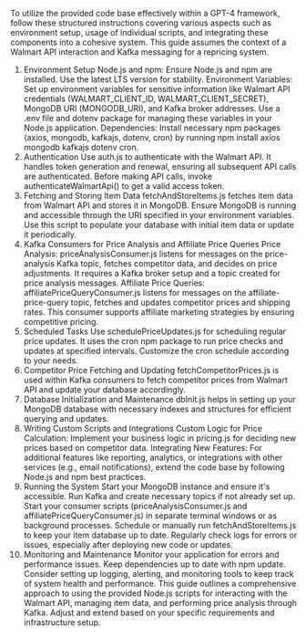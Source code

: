 To utilize the provided code base effectively within a GPT-4 framework, follow these structured instructions covering various aspects such as environment setup, usage of individual scripts, and integrating these components into a cohesive system. This guide assumes the context of a Walmart API interaction and Kafka messaging for a repricing system.

1. Environment Setup
Node.js and npm: Ensure Node.js and npm are installed. Use the latest LTS version for stability.
Environment Variables: Set up environment variables for sensitive information like Walmart API credentials (WALMART_CLIENT_ID, WALMART_CLIENT_SECRET), MongoDB URI (MONGODB_URI), and Kafka broker addresses. Use a .env file and dotenv package for managing these variables in your Node.js application.
Dependencies: Install necessary npm packages (axios, mongodb, kafkajs, dotenv, cron) by running npm install axios mongodb kafkajs dotenv cron.
2. Authentication
Use auth.js to authenticate with the Walmart API. It handles token generation and renewal, ensuring all subsequent API calls are authenticated.
Before making API calls, invoke authenticateWalmartApi() to get a valid access token.
3. Fetching and Storing Item Data
fetchAndStoreItems.js fetches item data from Walmart API and stores it in MongoDB.
Ensure MongoDB is running and accessible through the URI specified in your environment variables.
Use this script to populate your database with initial item data or update it periodically.
4. Kafka Consumers for Price Analysis and Affiliate Price Queries
Price Analysis: priceAnalysisConsumer.js listens for messages on the price-analysis Kafka topic, fetches competitor data, and decides on price adjustments. It requires a Kafka broker setup and a topic created for price analysis messages.
Affiliate Price Queries: affiliatePriceQueryConsumer.js listens for messages on the affiliate-price-query topic, fetches and updates competitor prices and shipping rates. This consumer supports affiliate marketing strategies by ensuring competitive pricing.
5. Scheduled Tasks
Use schedulePriceUpdates.js for scheduling regular price updates. It uses the cron npm package to run price checks and updates at specified intervals. Customize the cron schedule according to your needs.
6. Competitor Price Fetching and Updating
fetchCompetitorPrices.js is used within Kafka consumers to fetch competitor prices from Walmart API and update your database accordingly.
7. Database Initialization and Maintenance
dbInit.js helps in setting up your MongoDB database with necessary indexes and structures for efficient querying and updates.
8. Writing Custom Scripts and Integrations
Custom Logic for Price Calculation: Implement your business logic in pricing.js for deciding new prices based on competitor data.
Integrating New Features: For additional features like reporting, analytics, or integrations with other services (e.g., email notifications), extend the code base by following Node.js and npm best practices.
9. Running the System
Start your MongoDB instance and ensure it's accessible.
Run Kafka and create necessary topics if not already set up.
Start your consumer scripts (priceAnalysisConsumer.js and affiliatePriceQueryConsumer.js) in separate terminal windows or as background processes.
Schedule or manually run fetchAndStoreItems.js to keep your item database up to date.
Regularly check logs for errors or issues, especially after deploying new code or updates.
10. Monitoring and Maintenance
Monitor your application for errors and performance issues.
Keep dependencies up to date with npm update.
Consider setting up logging, alerting, and monitoring tools to keep track of system health and performance.
This guide outlines a comprehensive approach to using the provided Node.js scripts for interacting with the Walmart API, managing item data, and performing price analysis through Kafka. Adjust and extend based on your specific requirements and infrastructure setup.
